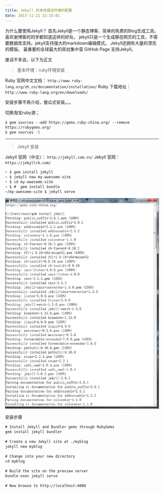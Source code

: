 ```yaml
---
title: Jekyll 的本地调试环境的配置 
date: 2017-11-21 22:15:01
---
```


为什么要使用Jekyll？
首先Jekyll是一个静态博客、简单的免费的Blog生成工具。喜欢谢博客的同学都知道这样的好处。
jekyll只是一个生成静态网页的工具，不需要数据库支持。jekyll支持强大的markdown编辑模式。
Jekyll还拥有大量的漂亮的模版。
最重要的全球最大的屌丝集中营 GitHub Page 支持Jekyll。

废话不多说，以下为正文

> 基本环境：ruby环境安装

Ruby 官网中文文档： ``` http://www.ruby-lang.org/zh_cn/documentation/installation/ ```
Ruby 下载地址： ``` http://www.ruby-lang.org/en/downloads/ ```

安装步骤不再介绍，傻瓜式安装。。。

切换淘宝ruby源；
```
$ gem sources --add https://gems.ruby-china.org/ --remove https://rubygems.org/
$ gem sources -l
```

---
> Jekyll 安装

Jekyll 官网（中文）： ``` http://jekyll.com.cn/ ```
Jekyll 官网： ``` https://jekyllrb.com/ ```
```
~ $ gem install jekyll
~ $ jekyll new my-awesome-site
~ $ cd my-awesome-site
~ $ #  gem install bundle
~/my-awesome-site $ jekyll serve
```
![Jekyll](/images/201711/20171121-jekyll-1.png)


安装步骤
```
# Install Jekyll and Bundler gems through RubyGems
gem install jekyll bundler

# Create a new Jekyll site at ./myblog
jekyll new myblog

# Change into your new directory
cd myblog

# Build the site on the preview server
bundle exec jekyll serve

# Now browse to http://localhost:4000
```
